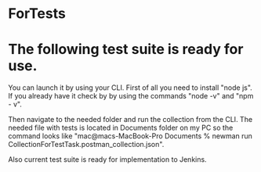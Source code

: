 # ForTests

# The following test suite is ready for use. 

You can launch it by using your CLI. First of all you need to install "node js". If you already have it check by by using the commands "node -v" and 
"npm - v".

Then navigate to the needed folder and run the collection from the CLI. The needed file with tests is located in Documents folder on my PC so the command looks like "mac@macs-MacBook-Pro Documents % newman run CollectionForTestTask.postman_collection.json".

Also current test suite is ready for implementation to Jenkins.
